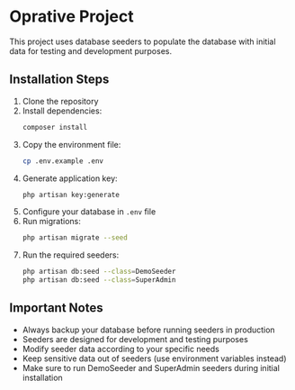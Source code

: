 # Oprative Project

This project uses database seeders to populate the database with initial data for testing and development purposes.

## Installation Steps

1. Clone the repository
2. Install dependencies:
   ```bash
   composer install
   ```
3. Copy the environment file:
   ```bash
   cp .env.example .env
   ```
4. Generate application key:
   ```bash
   php artisan key:generate
   ```
5. Configure your database in `.env` file
6. Run migrations:
   ```bash
   php artisan migrate --seed
   ```
7. Run the required seeders:
   ```bash
   php artisan db:seed --class=DemoSeeder
   php artisan db:seed --class=SuperAdmin
   ```

## Important Notes

- Always backup your database before running seeders in production
- Seeders are designed for development and testing purposes
- Modify seeder data according to your specific needs
- Keep sensitive data out of seeders (use environment variables instead)
- Make sure to run DemoSeeder and SuperAdmin seeders during initial installation
